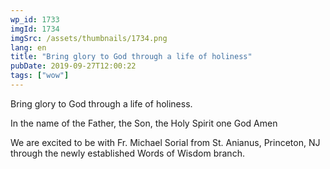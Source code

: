 ```yaml
---
wp_id: 1733
imgId: 1734
imgSrc: /assets/thumbnails/1734.png
lang: en
title: "Bring glory to God through a life of holiness"
pubDate: 2019-09-27T12:00:22
tags: ["wow"]
---
```


<!-- page: 6 -->

<p>Bring glory to God through a life of holiness.</p>
<p>In the name of the Father, the Son, the Holy Spirit one God Amen</p>
<p>We are excited to be with Fr. Michael Sorial from St. Anianus, Princeton, NJ through the newly established Words of Wisdom branch.</p>
